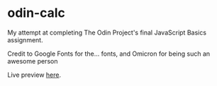 # odin-calc
My attempt at completing The Odin Project's final JavaScript Basics assignment.

Credit to Google Fonts for the... fonts, and Omicron for being such an awesome person

Live preview [here](https://tennessinegd.github.io/odin-calc).
